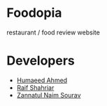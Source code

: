 # Foodopia
restaurant / food review website

# Developers
<ul>
  <li><a href="https://github.com/badassiumoxide">Humaeed Ahmed</a></li>
  <li><a href="https://github.com/rafid211">Raif Shahriar</a></li>
  <li><a href="https://github.com/znSourav">Zannatul Naim Sourav</a></li>
</ul

